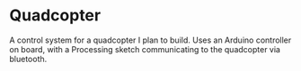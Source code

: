 # Quadcopter
A control system for a quadcopter I plan to build. Uses an Arduino controller on board, with a Processing sketch communicating to the quadcopter via bluetooth.
